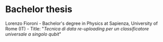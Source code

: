 # Bachelor thesis

Lorenzo Fioroni - Bachelor's degree in Physics at Sapienza, University of Rome (IT) - Title: "_Tecnica di data re-uploading per un classificatore universale a singolo qubit_"
